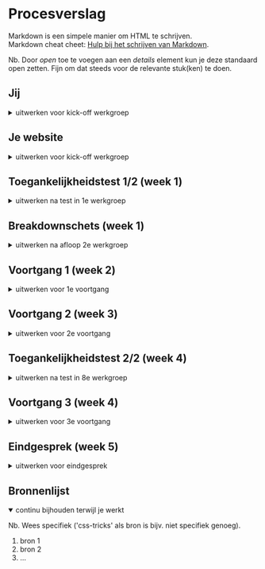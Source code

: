 # Procesverslag

Markdown is een simpele manier om HTML te schrijven.  
Markdown cheat cheet: [Hulp bij het schrijven van Markdown](https://github.com/adam-p/markdown-here/wiki/Markdown-Cheatsheet).


Nb. Door _open_ toe te voegen aan een _details_ element kun je deze standaard open zetten. Fijn om dat steeds voor de relevante stuk(ken) te doen.

## Jij

<details>
  <summary>uitwerken voor kick-off werkgroep</summary>

### Auteur:

  Diem Do

#### Je startniveau:

  Blauw

#### Je focus:

  Responsive

</details>

## Je website

<details>
  <summary>uitwerken voor kick-off werkgroep</summary>

### Je opdracht:

(https://www.benjerry.nl/)

#### Screenshot(s) van de eerste pagina (small screen):

  Homepagina Ben & Jerry mobiel weergave
  <img src="images/Mobile_Home_BenandJerry.png" width="375px" alt="Homepagina Ben & Jerry in mobiel weergave">

#### Screenshot(s) van de tweede pagina (small screen):

  Detail pagina Ijsmaak Netflix & Chill'd mobiel weergave
  <img src="images/Mobile_Detailpagina.png" width="375px" alt="Detail pagina Ben & Jerry ijssmaak Netflix and Chill'd in mobiel weergave">

</details>

## Toegankelijkheidstest 1/2 (week 1)

<details>
  <summary>uitwerken na test in 1e werkgroep</summary>

### Bevindingen

  Lijst met je bevindingen die in de test naar voren kwamen:

#### Screenreader

Windows Narrator laat het website meerdere keren crashen: 5x in totaal.
Leest de Ben&Jerry logo in de hoofdnavigatie balk als "homepagina"

Kan van uit de hoofdnavigatie niet tussen de menu items navigeren zonder een muis.
Kan ook met toetsenbord maar dan zou je door alle subitems moeten gaan.

1. Gebruik de optie om alle headings voor te laten lezen. Is de structuur logisch?
- Structuur is logisch

2. Gebruik de optie om alle linkjes voor te laten lezen.
Is het duidelijk wat de linkjes doen?
- Het is duidelijk hoe elk koppeling heet, maar niet altijd duidelijk waar het heen gaat.

<img src="images/Screenreader_Pint_Voorlezen.png" width="375px" alt="Homepagina Ben & Jerry in mobiel weergave">

Na 4x klikken krijg je pas te horen wat de smaak Karamel Sutra inhoudt.

#### Muis en Toetsenbord

  Hier korte omschrijving (met indien nodig afbeeldingen)

  Hier een omschrijving van hoe het opgelost kan worden (met indien nodig afbeeldingen)

1. Alle links, buttons en form elementen met het toetsenbord geselecteerd en bediend kunnen worden.
2. De elementen in een logische volgorde geselecteerd worden.
- tab: Gaat door alle linkjes. Door de tab kan je door de pagina zelf heen navigeren.
spatie: Springt verticaal naar beneden door de pagina heen. Kan niet verticaal omhoog gaan.
enter: Werkt als een muisklik.
pijltjes links/rechts: Op de homepagina doet het eerst niet veel. Pas na 1x tab gebruiken kan je door de onderdelen heen gaan met de pijltjes links/rechts.

Duurt heel lang voordat je met alleen toetsenbord naar een form kan gaan. Eenmaal daar te zijn, kan je wel met pijltjestoetsen op een textfield staan en met enter naar de volgende textfield gaan.

Niet alle elementen worden op een logische manier geselecteerd.


3. De verschillende states (hover, focus, active) voor elk element uitgewerkt zijn.
- Hover
<img scr="images/Button_Leesmeer_Hover.png" alt="afbeelding button lees meer state hover">
Subtiele verandering van kleur in de tekst 'Lees meer'. Button zelf kantelt een beetje als je met de muis erover heen hovert.

- Focus en Active
<img scr="images/Button_Leesmeer_Active.png" alt="afbeelding button lees meer state focus en active"
Heel subtiel een gestippelt kader om de button heen als focus en active. 

#### Motoriek (shocks, elastiekjes)

  Hier korte omschrijving (met indien nodig afbeeldingen)

  Hier een omschrijving van hoe het opgelost kan worden (met indien nodig afbeeldingen)

#### Visueel (brillen, contrast, kleurenblind, dark/light).

  Hier korte omschrijving (met indien nodig afbeeldingen)

  Hier een omschrijving van hoe het opgelost kan worden (met indien nodig afbeeldingen)

</details>

## Breakdownschets (week 1)

<details>
  <summary>uitwerken na afloop 2e werkgroep</summary>

### de hele pagina:

  <img src="readme-images/dummy-plaatje.jpg" width="375px" alt="breakdown van de hele pagina">

### dynamisch deel (bijv menu):

  <img src="readme-images/dummy-plaatje.jpg" width="375px" alt="breakdown van een dynamisch deel">

### wellicht nog een dynamisch deel (bijv filter):

  <img src="readme-images/dummy-plaatje.jpg" width="375px" alt="breakdown van nog een dynamisch deel">

</details>

## Voortgang 1 (week 2)

<details>
  <summary>uitwerken voor 1e voortgang</summary>

### Stand van zaken

  hier dit ging goed & dit was lastig (neem ook screenshots op van delen van je website en code)

### Agenda voor meeting

  samen met je groepje opstellen

| student 1      | student 2          | student 3    | student 4        |
| -------------- | ------------------ | ------------ | ---------------- |
| dit bespreken  | en dit             | en ik dit    | en dan ik dat    |
| en dat ook nog | dit als er tijd is | nog een punt | dit wil ik zeker |
| ...            | ...                | ...          | ...              |

### Verslag van meeting

  hier na afloop snel de uitkomsten van de meeting vastleggen

-   punt 1
-   punt 2
-   nog een punt
-   ...

</details>

## Voortgang 2 (week 3)

<details>
  <summary>uitwerken voor 2e voortgang</summary>

### Stand van zaken

  hier dit ging goed & dit was lastig (neem ook screenshots op van delen van je website en code)

### Agenda voor meeting

  samen met je groepje opstellen

| student 1      | student 2          | student 3    | student 4        |
| -------------- | ------------------ | ------------ | ---------------- |
| dit bespreken  | en dit             | en ik dit    | en dan ik dat    |
| en dat ook nog | dit als er tijd is | nog een punt | dit wil ik zeker |
| ...            | ...                | ...          | ...              |

### Verslag van meeting

  hier na afloop snel de uitkomsten van de meeting vastleggen

-   punt 1
-   punt 2
-   nog een punt
-   ...

</details>

## Toegankelijkheidstest 2/2 (week 4)

<details>
  <summary>uitwerken na test in 8e werkgroep</summary>

### Bevindingen

  Lijst met je bevindingen die in de test naar voren kwamen (geef ook aan wat er verbeterd is):

#### Screenreader

  Hier korte omschrijving (met indien nodig afbeeldingen)

  Hier een omschrijving van hoe het opgelost kan worden (met indien nodig afbeeldingen)

#### Muis en Toetsenbord

  Hier korte omschrijving (met indien nodig afbeeldingen)

  Hier een omschrijving van hoe het opgelost kan worden (met indien nodig afbeeldingen)

#### Motoriek (shocks, elastiekjes)

  Hier korte omschrijving (met indien nodig afbeeldingen)

  Hier een omschrijving van hoe het opgelost kan worden (met indien nodig afbeeldingen)

#### Visueel (brillen, contrast, kleurenblind, dark/light).

  Hier korte omschrijving (met indien nodig afbeeldingen)

  Hier een omschrijving van hoe het opgelost kan worden (met indien nodig afbeeldingen)

</details>

## Voortgang 3 (week 4)

<details>
  <summary>uitwerken voor 3e voortgang</summary>

### Stand van zaken

  hier dit ging goed & dit was lastig (neem ook screenshots op van delen van je website en code)

### Agenda voor meeting

  samen met je groepje opstellen

| student 1      | student 2          | student 3    | student 4        |
| -------------- | ------------------ | ------------ | ---------------- |
| dit bespreken  | en dit             | en ik dit    | en dan ik dat    |
| en dat ook nog | dit als er tijd is | nog een punt | dit wil ik zeker |
| ...            | ...                | ...          | ...              |

### Verslag van meeting

  hier na afloop snel de uitkomsten van de meeting vastleggen

-   punt 1
-   punt 2
-   nog een punt
-   ...

</details>

## Eindgesprek (week 5)

<details>
  <summary>uitwerken voor eindgesprek</summary>

### Je uitkomst - karakteristiek screenshots:

  <img src="readme-images/dummy-plaatje.jpg" width="375px" alt="uitomst opdracht 1">

### Dit ging goed/Heb ik geleerd:

  Korte omschrijving met plaatjes

  <img src="readme-images/dummy-plaatje.jpg" width="375px" alt="top">

### Dit was lastig/Is niet gelukt:

  Korte omschrijving met plaatjes

  <img src="readme-images/dummy-plaatje.jpg" width="375px" alt="bummer">
</details>

## Bronnenlijst

<details open>
  <summary>continu bijhouden terwijl je werkt</summary>

  Nb. Wees specifiek ('css-tricks' als bron is bijv. niet specifiek genoeg).

1.  bron 1
2.  bron 2
3.  ...

</details>
